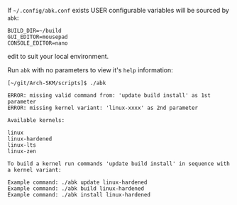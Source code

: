 If `~/.config/abk.conf` exists USER configurable variables will be sourced by `abk`:
```
BUILD_DIR=~/build
GUI_EDITOR=mousepad
CONSOLE_EDITOR=nano
```

edit to suit your local environment.

Run `abk` with no parameters to view it's `help` information:

```
[~/git/Arch-SKM/scripts]$ ./abk

ERROR: missing valid command from: 'update build install' as 1st parameter
ERROR: missing kernel variant: 'linux-xxxx' as 2nd parameter

Available kernels:

linux
linux-hardened
linux-lts
linux-zen

To build a kernel run commands 'update build install' in sequence with a kernel variant:

Example command: ./abk update linux-hardened
Example command: ./abk build linux-hardened
Example command: ./abk install linux-hardened
```
